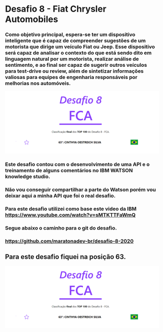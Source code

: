 
# Desafio 8 - Fiat Chrysler Automobiles

### Como objetivo principal, espera-se ter um dispositivo inteligente que é capaz de compreender sugestões de um motorista que dirige um veículo Fiat ou Jeep. Esse dispositivo será capaz de analisar o contexto do que está sendo dito em linguagem natural por um motorista, realizar análise de sentimento, e ao final ser capaz de sugerir outros veículos para test-drive ou review, além de sintetizar informações valiosas para equipes de engenharia responsáveis por melhorias nos automóveis.

![img](https://github.com/CinthyaOestreich/MBTC2020/blob/master/Desafio%208/Img%20Desafio%208.png)

### Este desafio contou com o desenvolvimento de uma API e o treinamento de alguns comentários no IBM WATSON knowledge studio. 
### Não vou conseguir compartilhar a parte do Watson porém vou deixar aqui a minha API que foi o real desafio. 
### Para este desafio utilizei como base este video da IBM https://www.youtube.com/watch?v=sMTKTTFaWmQ


### Segue abaixo o caminho para o git do desafio. 
### https://github.com/maratonadev-br/desafio-8-2020

## Para este desafio fiquei na posição 63.

![img](https://github.com/CinthyaOestreich/MBTC2020/blob/master/Desafio%208/Img%20Desafio%208.png)
